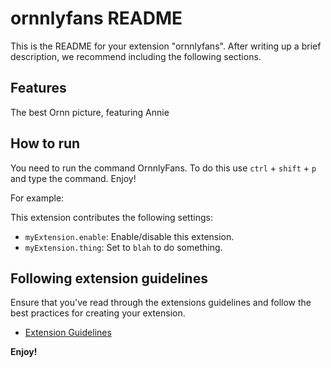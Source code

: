 # ornnlyfans README

This is the README for your extension "ornnlyfans". After writing up a brief description, we recommend including the following sections.

## Features

The best Ornn picture, featuring Annie

## How to run

You need to run the command OrnnlyFans. To do this use `ctrl` + `shift` + `p` and type the command. Enjoy!



For example:

This extension contributes the following settings:

* `myExtension.enable`: Enable/disable this extension.
* `myExtension.thing`: Set to `blah` to do something.

## Following extension guidelines

Ensure that you've read through the extensions guidelines and follow the best practices for creating your extension.

* [Extension Guidelines](https://code.visualstudio.com/api/references/extension-guidelines)


**Enjoy!**
